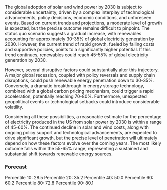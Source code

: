 The global adoption of solar and wind power by 2030 is subject to considerable uncertainty, driven by a complex interplay of technological advancements, policy decisions, economic conditions, and unforeseen events. Based on current trends and projections, a moderate level of growth is expected, but the precise outcome remains difficult to pinpoint. The status quo scenario suggests a gradual increase, with renewables accounting for approximately 30-35% of global electricity generation by 2030. However, the current trend of rapid growth, fueled by falling costs and supportive policies, points to a significantly higher potential. If this trend continues, renewables could reach 45-55% of global electricity generation by 2030. 

However, several disruptive factors could substantially alter this trajectory. A major global recession, coupled with policy reversals and supply chain disruptions, could push renewable energy penetration down to 30-35%. Conversely, a dramatic breakthrough in energy storage technology, combined with a global carbon pricing mechanism, could trigger a rapid acceleration, potentially reaching 70-80%. Furthermore, unexpected geopolitical events or technological setbacks could introduce considerable volatility. 

Considering all these possibilities, a reasonable estimate for the percentage of electricity produced in the US from solar power by 2030 is within a range of 45-60%. The continued decline in solar and wind costs, along with ongoing policy support and technological advancements, are expected to drive significant growth, but the precise level of penetration will ultimately depend on how these factors evolve over the coming years.  The most likely outcome falls within the 55-65% range, representing a sustained and substantial shift towards renewable energy sources.

### Forecast

Percentile 10: 28.5
Percentile 20: 35.2
Percentile 40: 50.0
Percentile 60: 60.2
Percentile 80: 72.8
Percentile 90: 80.1